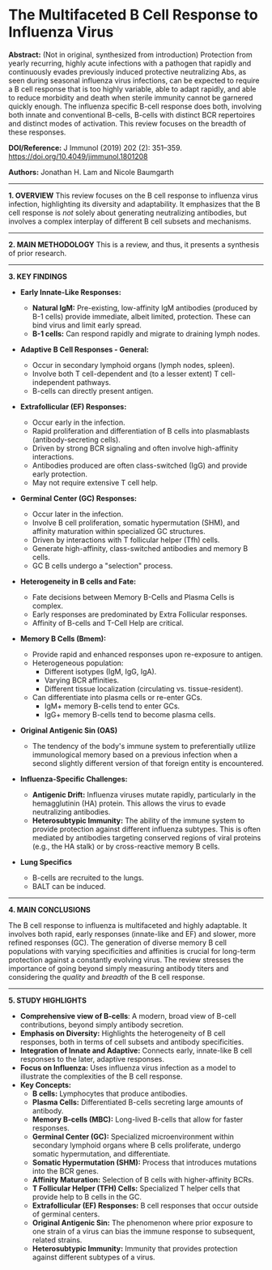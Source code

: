 # The Multifaceted B Cell Response to Influenza Virus

**Abstract:** (Not in original, synthesized from introduction)
Protection from yearly recurring, highly acute infections with a pathogen that rapidly and continuously evades previously induced protective neutralizing Abs, as seen during seasonal influenza virus infections, can be expected to require a B cell response that is too highly variable, able to adapt rapidly, and able to reduce morbidity and death when sterile immunity cannot be garnered quickly enough. The influenza specific B-cell response does both, involving both innate and conventional B-cells, B-cells with distinct BCR repertoires and distinct modes of activation. This review focuses on the breadth of these responses.

**DOI/Reference:** J Immunol (2019) 202 (2): 351–359. https://doi.org/10.4049/jimmunol.1801208

**Authors:** Jonathan H. Lam and Nicole Baumgarth

---

**1. OVERVIEW**
This review focuses on the B cell response to influenza virus infection, highlighting its diversity and adaptability. It emphasizes that the B cell response is *not* solely about generating neutralizing antibodies, but involves a complex interplay of different B cell subsets and mechanisms.

---

**2. MAIN METHODOLOGY**
This is a review, and thus, it presents a synthesis of prior research.

---

**3. KEY FINDINGS**
*   **Early Innate-Like Responses:**
    *   **Natural IgM:** Pre-existing, low-affinity IgM antibodies (produced by B-1 cells) provide immediate, albeit limited, protection.  These can bind virus and limit early spread.
    *   **B-1 cells:** Can respond rapidly and migrate to draining lymph nodes.

*   **Adaptive B Cell Responses - General:**
    *   Occur in secondary lymphoid organs (lymph nodes, spleen).
    *   Involve both T cell-dependent and (to a lesser extent) T cell-independent pathways.
    * B-cells can directly present antigen.

*   **Extrafollicular (EF) Responses:**
    *   Occur early in the infection.
    *   Rapid proliferation and differentiation of B cells into plasmablasts (antibody-secreting cells).
    *   Driven by strong BCR signaling and often involve high-affinity interactions.
    *   Antibodies produced are often class-switched (IgG) and provide early protection.
    *   May not require extensive T cell help.

*   **Germinal Center (GC) Responses:**
    *   Occur later in the infection.
    *   Involve B cell proliferation, somatic hypermutation (SHM), and affinity maturation within specialized GC structures.
    *   Driven by interactions with T follicular helper (Tfh) cells.
    *   Generate high-affinity, class-switched antibodies and memory B cells.
    *   GC B cells undergo a "selection" process.

* **Heterogeneity in B cells and Fate:**
    *  Fate decisions between Memory B-Cells and Plasma Cells is complex.
    *  Early responses are predominated by Extra Follicular responses.
    *  Affinity of B-cells and T-Cell Help are critical.

*   **Memory B Cells (Bmem):**
    *   Provide rapid and enhanced responses upon re-exposure to antigen.
    *   Heterogeneous population:
        *   Different isotypes (IgM, IgG, IgA).
        *   Varying BCR affinities.
        *   Different tissue localization (circulating vs. tissue-resident).
    *   Can differentiate into plasma cells or re-enter GCs.
        *  IgM+ memory B-cells tend to enter GCs.
        *  IgG+ memory B-cells tend to become plasma cells.

* **Original Antigenic Sin (OAS)**
    * The tendency of the body's immune system to preferentially utilize immunological memory based on a previous infection when a second slightly different version of that foreign entity is encountered.

*   **Influenza-Specific Challenges:**
    *   **Antigenic Drift:**  Influenza viruses mutate rapidly, particularly in the hemagglutinin (HA) protein.  This allows the virus to evade neutralizing antibodies.
    *   **Heterosubtypic Immunity:**  The ability of the immune system to provide protection against different influenza subtypes.  This is often mediated by antibodies targeting conserved regions of viral proteins (e.g., the HA stalk) or by cross-reactive memory B cells.
*  **Lung Specifics**
    * B-cells are recruited to the lungs.
    *  BALT can be induced.

---

**4. MAIN CONCLUSIONS**

The B cell response to influenza is multifaceted and highly adaptable. It involves both rapid, early responses (innate-like and EF) and slower, more refined responses (GC). The generation of diverse memory B cell populations with varying specificities and affinities is crucial for long-term protection against a constantly evolving virus. The review stresses the importance of going beyond simply measuring antibody titers and considering the *quality* and *breadth* of the B cell response.

---

**5. STUDY HIGHLIGHTS**
* **Comprehensive view of B-cells**: A modern, broad view of B-cell contributions, beyond simply antibody secretion.
*   **Emphasis on Diversity:**  Highlights the heterogeneity of B cell responses, both in terms of cell subsets and antibody specificities.
*   **Integration of Innate and Adaptive:**  Connects early, innate-like B cell responses to the later, adaptive responses.
*   **Focus on Influenza:**  Uses influenza virus infection as a model to illustrate the complexities of the B cell response.
* **Key Concepts:**
     *   **B cells:**  Lymphocytes that produce antibodies.
     * **Plasma Cells:** Differentiated B-cells secreting large amounts of antibody.
     *  **Memory B-cells (MBC):** Long-lived B-cells that allow for faster responses.
     *   **Germinal Center (GC):**  Specialized microenvironment within secondary lymphoid organs where B cells proliferate, undergo somatic hypermutation, and differentiate.
     *   **Somatic Hypermutation (SHM):**  Process that introduces mutations into the BCR genes.
     *   **Affinity Maturation:**  Selection of B cells with higher-affinity BCRs.
     *   **T Follicular Helper (TFH) Cells:**  Specialized T helper cells that provide help to B cells in the GC.
     *   **Extrafollicular (EF) Responses:**  B cell responses that occur outside of germinal centers.
     *   **Original Antigenic Sin:**  The phenomenon where prior exposure to one strain of a virus can bias the immune response to subsequent, related strains.
     *   **Heterosubtypic Immunity:**  Immunity that provides protection against different subtypes of a virus.